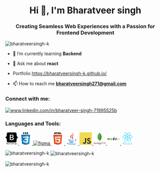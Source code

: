  
 <h1 align="center">Hi 👋, I'm Bharatveer singh</h1>
<h3 align="center">Creating Seamless Web Experiences with a Passion for Frontend Development</h3>

<p align="left"> <img src="https://komarev.com/ghpvc/?username=bharatveersingh-k&label=Profile%20views&color=0e75b6&style=flat" alt="bharatveersingh-k" /> </p>

- 🌱 I’m currently learning **Backend**

- 💬 Ask me about **react**
-  Portfolio https://bharatveersingh-k.github.io/
- 📫 How to reach me **bharatveersingh271@gmail.com**

<h3 align="left">Connect with me:</h3>
<p align="left">
<a href="https://linkedin.com/in/www.linkedin.com/in/bharatveer-singh-71995525b" target="blank"><img align="center" src="https://raw.githubusercontent.com/rahuldkjain/github-profile-readme-generator/master/src/images/icons/Social/linked-in-alt.svg" alt="www.linkedin.com/in/bharatveer-singh-71995525b" height="30" width="40" /></a>
</p>

<h3 align="left">Languages and Tools:</h3>
<p align="left"> <a href="https://getbootstrap.com" target="_blank" rel="noreferrer"> <img src="https://raw.githubusercontent.com/devicons/devicon/master/icons/bootstrap/bootstrap-plain-wordmark.svg" alt="bootstrap" width="40" height="40"/> </a> <a href="https://www.w3schools.com/css/" target="_blank" rel="noreferrer"> <img src="https://raw.githubusercontent.com/devicons/devicon/master/icons/css3/css3-original-wordmark.svg" alt="css3" width="40" height="40"/> </a> <a href="https://www.figma.com/" target="_blank" rel="noreferrer"> <img src="https://www.vectorlogo.zone/logos/figma/figma-icon.svg" alt="figma" width="40" height="40"/> </a> <a href="https://www.w3.org/html/" target="_blank" rel="noreferrer"> <img src="https://raw.githubusercontent.com/devicons/devicon/master/icons/html5/html5-original-wordmark.svg" alt="html5" width="40" height="40"/> </a> <a href="https://www.java.com" target="_blank" rel="noreferrer"> <img src="https://raw.githubusercontent.com/devicons/devicon/master/icons/java/java-original.svg" alt="java" width="40" height="40"/> </a> <a href="https://developer.mozilla.org/en-US/docs/Web/JavaScript" target="_blank" rel="noreferrer"> <img src="https://raw.githubusercontent.com/devicons/devicon/master/icons/javascript/javascript-original.svg" alt="javascript" width="40" height="40"/> </a> <a href="https://www.mongodb.com/" target="_blank" rel="noreferrer"> <img src="https://raw.githubusercontent.com/devicons/devicon/master/icons/mongodb/mongodb-original-wordmark.svg" alt="mongodb" width="40" height="40"/> </a> <a href="https://nodejs.org" target="_blank" rel="noreferrer"> <img src="https://raw.githubusercontent.com/devicons/devicon/master/icons/nodejs/nodejs-original-wordmark.svg" alt="nodejs" width="40" height="40"/> </a> <a href="https://reactjs.org/" target="_blank" rel="noreferrer"> <img src="https://raw.githubusercontent.com/devicons/devicon/master/icons/react/react-original-wordmark.svg" alt="react" width="40" height="40"/> </a> </p>

<p><img align="left" src="https://github-readme-stats.vercel.app/api/top-langs?username=bharatveersingh-k&show_icons=true&locale=en&layout=compact" alt="bharatveersingh-k" /></p>

<p>&nbsp;<img align="center" src="https://github-readme-stats.vercel.app/api?username=bharatveersingh-k&show_icons=true&locale=en" alt="bharatveersingh-k" /></p>

<p><img align="center" src="https://github-readme-streak-stats.herokuapp.com/?user=bharatveersingh-k&" alt="bharatveersingh-k" /></p>
